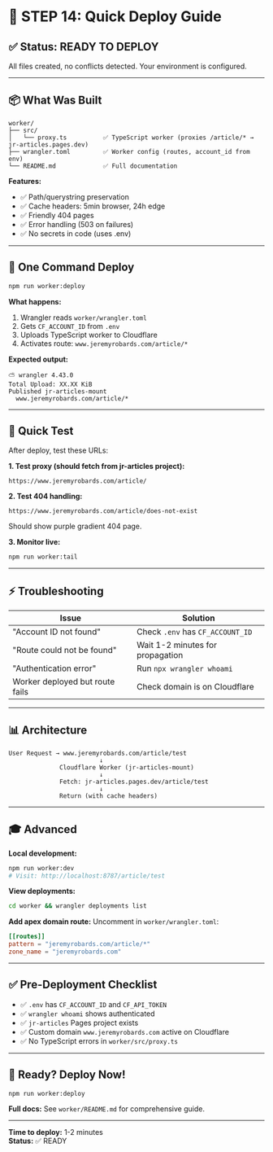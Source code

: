 # 🚀 STEP 14: Quick Deploy Guide

## ✅ Status: READY TO DEPLOY

All files created, no conflicts detected. Your environment is configured.

---

## 📦 What Was Built

```
worker/
├── src/
│   └── proxy.ts          ✅ TypeScript worker (proxies /article/* → jr-articles.pages.dev)
├── wrangler.toml         ✅ Worker config (routes, account_id from env)
└── README.md             ✅ Full documentation
```

**Features:**
- ✅ Path/querystring preservation
- ✅ Cache headers: 5min browser, 24h edge
- ✅ Friendly 404 pages
- ✅ Error handling (503 on failures)
- ✅ No secrets in code (uses .env)

---

## 🎯 One Command Deploy

```bash
npm run worker:deploy
```

**What happens:**
1. Wrangler reads `worker/wrangler.toml`
2. Gets `CF_ACCOUNT_ID` from `.env`
3. Uploads TypeScript worker to Cloudflare
4. Activates route: `www.jeremyrobards.com/article/*`

**Expected output:**
```
⛅️ wrangler 4.43.0
Total Upload: XX.XX KiB
Published jr-articles-mount
  www.jeremyrobards.com/article/*
```

---

## 🧪 Quick Test

After deploy, test these URLs:

**1. Test proxy (should fetch from jr-articles project):**
```
https://www.jeremyrobards.com/article/
```

**2. Test 404 handling:**
```
https://www.jeremyrobards.com/article/does-not-exist
```
Should show purple gradient 404 page.

**3. Monitor live:**
```bash
npm run worker:tail
```

---

## ⚡ Troubleshooting

| Issue | Solution |
|-------|----------|
| "Account ID not found" | Check `.env` has `CF_ACCOUNT_ID` |
| "Route could not be found" | Wait 1-2 minutes for propagation |
| "Authentication error" | Run `npx wrangler whoami` |
| Worker deployed but route fails | Check domain is on Cloudflare |

---

## 📊 Architecture

```
User Request → www.jeremyrobards.com/article/test
                         ↓
              Cloudflare Worker (jr-articles-mount)
                         ↓
              Fetch: jr-articles.pages.dev/article/test
                         ↓
              Return (with cache headers)
```

---

## 🎓 Advanced

**Local development:**
```bash
npm run worker:dev
# Visit: http://localhost:8787/article/test
```

**View deployments:**
```bash
cd worker && wrangler deployments list
```

**Add apex domain route:**
Uncomment in `worker/wrangler.toml`:
```toml
[[routes]]
pattern = "jeremyrobards.com/article/*"
zone_name = "jeremyrobards.com"
```

---

## ✅ Pre-Deployment Checklist

- ✅ `.env` has `CF_ACCOUNT_ID` and `CF_API_TOKEN`
- ✅ `wrangler whoami` shows authenticated
- ✅ `jr-articles` Pages project exists
- ✅ Custom domain `www.jeremyrobards.com` active on Cloudflare
- ✅ No TypeScript errors in `worker/src/proxy.ts`

---

## 🚀 Ready? Deploy Now!

```bash
npm run worker:deploy
```

**Full docs:** See `worker/README.md` for comprehensive guide.

---

**Time to deploy:** 1-2 minutes  
**Status:** ✅ READY
